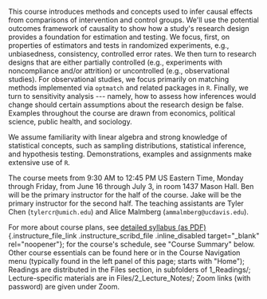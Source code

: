 This course introduces methods and concepts used to infer causal effects
from comparisons of intervention and control groups. We'll use the
potential outcomes framework of causality to show how a study's research
design provides a foundation for estimation and testing. We focus,
first, on properties of estimators and tests in randomized experiments,
e.g., unbiasedness, consistency, controlled error rates. We then turn to
research designs that are either partially controlled (e.g., experiments
with noncompliance and/or attrition) or uncontrolled (e.g.,
observational studies). For observational studies, we focus primarily on
matching methods implemented via `optmatch` and related packages in `R`.
Finally, we turn to sensitivity analysis --- namely, how to assess how
inferences would change should certain assumptions about the research
design be false. Examples throughout the course are drawn from
economics, political science, public health, and sociology.

We assume familiarity with linear algebra and strong knowledge of
statistical concepts, such as sampling distributions, statistical
inference, and hypothesis testing. Demonstrations, examples and
assignments make extensive use of `R`.

The course meets from 9:30 AM to 12:45 PM US Eastern Time, Monday
through Friday, from June 16 through July 3, in room 1437 Mason Hall.
Ben will be the primary instructor for the half of the course. Jake will
be the primary instructor for the second half. The teaching assistants
are Tyler Chen (`tylercr@umich.edu`) and Alice Malmberg
(`ammalmberg@ucdavis.edu`).

For more about course plans, see [detailed syllabus (as PDF)
](/courses/764316/files/41190005?wrap=1 "syllabus2025icpsr.pdf"){.instructure_file_link
.instructure_scribd_file .inline_disabled target="_blank"
rel="noopener"}; for the course\'s schedule, see \"Course Summary\"
below. Other course essentials can be found here or in the Course
Navigation menu (typically found in the left panel of this page; starts
with \"Home\"); Readings are distributed in the Files section, in
subfolders of 1_Readings/; Lecture-specific materials are in
Files/2_Lecture_Notes/; Zoom links (with password) are given under
Zoom.
